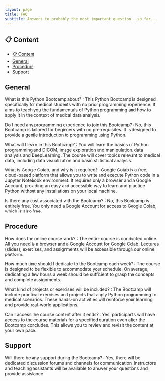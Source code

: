```yaml
---
layout: page
title: FAQ
subtitle: Answers to probably the most important question...so far...
---
```


## 📋 Content
- [📋 Content](#-content)
- [General](#general)
- [Procedure](#procedure)
- [Support](#support)


## General

What is this Python Bootcamp about?
: This Python Bootcamp is designed specifically for medical students with no prior programming experience. It aims to teach you the fundamentals of Python programming and how to apply it in the context of medical data analysis.

Do I need any programming experience to join this Bootcamp?
: No, this Bootcamp is tailored for beginners with no pre-requisites. It is designed to provide a gentle introduction to programming using Python.

What will I learn in this Bootcamp?
: You will learn the basics of Python programming and DICOM, image exploration and manipulation, data analysis and DeepLearning. The course will cover topics relevant to medical data, including data visualization and basic statistical analysis.

What is Google Colab, and why is it required?
: Google Colab is a free, cloud-based platform that allows you to write and execute Python code in a Jupyter Notebook environment. It requires only a browser and a Google Account, providing an easy and accessible way to learn and practice Python without any installations on your local machine.

Is there any cost associated with the Bootcamp?
: No, this Bootcamp is entirely free. You only need a Google Account for access to Google Colab, which is also free.


## Procedure

How does the online course work?
: The entire course is conducted online. All you need is a browser and a Google Account for Google Colab. Lectures (slides), exercises, and assignments will be accessible through our online platform.

How much time should I dedicate to the Bootcamp each week?
: The course is designed to be flexible to accommodate your schedule. On average, dedicating a few hours a week should be sufficient to grasp the concepts and complete assignments.

What kind of projects or exercises will be included?
: The Bootcamp will include practical exercises and projects that apply Python programming to medical scenarios. These hands-on activities will reinforce your learning and provide real-world applications.

Can I access the course content after it ends?
: Yes, participants will have access to the course materials for a specified duration even after the Bootcamp concludes. This allows you to review and revisit the content at your own pace.


## Support

Will there be any support during the Bootcamp?
: Yes, there will be dedicated discussion forums and channels for communication. Instructors and teaching assistants will be available to answer your questions and provide assistance.